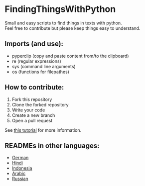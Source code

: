 # FindingThingsWithPython
Small and easy scripts to find things in texts with python.  
Feel free to contribute but please keep things easy to understand. 

## Imports (and use):
- pyperclip (copy and paste content from/to the clipboard)
- re (regular expressions)
- sys (command line arguments)
- os (functions for filepathes)

## How to contribute:
1. Fork this repository
2. Clone the forked repository
3. Write your code
4. Create a new branch
5. Open a pull request

See [this tutorial](https://www.digitalocean.com/community/tutorials/how-to-create-a-pull-request-on-github) for more information. 

## READMEs in other languages:
- [German](README_de.md)
- [Hindi](README_hi.md)
- [Indonesia](README_idn.md)
- [Arabic](README_ar.md)
- [Russian](README_ru.md)